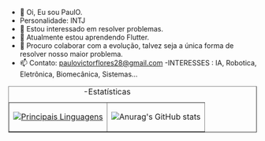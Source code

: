 - 👋 Oi, Eu sou PaulO.
- Personalidade: INTJ
- 👀 Estou interessado em resolver problemas.
- 🌱 Atualmente estou aprendendo Flutter.
- 💞️ Procuro colaborar com a evolução, talvez seja a única forma de resolver nosso maior problema.
- 📫 Contato: paulovictorflores28@gmail.com
-INTERESSES : IA, Robotica, Eletrônica, Biomecânica, Sistemas...  
<table border="1">
  <caption>-Estatísticas</caption>
<tr>
<td> 
  
[![Principais Linguagens](https://github-readme-stats.vercel.app/api/top-langs/?username=paulovictorbuenoflores)](https://github.com/paulovictorbuenoflores/github-readme-stats)
</td>
<td> 
  
![Anurag's GitHub stats](https://github-readme-stats.vercel.app/api?username=paulovictorbuenoflores&bg_color=30,e96443,904e95&title_color=fff&text_color=fff)
</td>
</tr>
</table>


